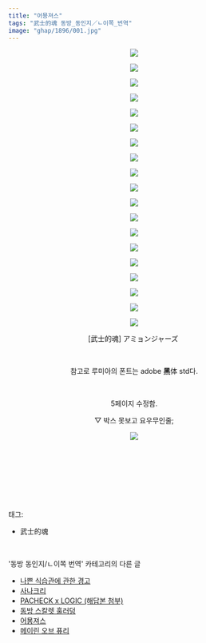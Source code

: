 ```yaml
---
title: "어묭져스"
tags: "武士的魂 동방_동인지／ㄴ이쪽_번역"
image: "ghap/1896/001.jpg"
---
```

<div class="article">
<p style="text-align: center; clear: none; float: none;"><img src="{{ site.nasurl }}/ghap/1896/001.jpg"/></p>
<p style="text-align: center; clear: none; float: none;"><img src="{{ site.nasurl }}/ghap/1896/002.jpg"/></p>
<p style="text-align: center; clear: none; float: none;"><img src="{{ site.nasurl }}/ghap/1896/003.jpg"/></p>
<p style="text-align: center; clear: none; float: none;"><img src="{{ site.nasurl }}/ghap/1896/004.jpg"/></p>
<p style="text-align: center; clear: none; float: none;"><img src="{{ site.nasurl }}/ghap/1896/005.jpg"/></p>
<p style="text-align: center; clear: none; float: none;"><img src="{{ site.nasurl }}/ghap/1896/006.jpg"/></p>
<p style="text-align: center; clear: none; float: none;"><img src="{{ site.nasurl }}/ghap/1896/007.jpg"/></p>
<p style="text-align: center; clear: none; float: none;"><img src="{{ site.nasurl }}/ghap/1896/008.jpg"/></p>
<p style="text-align: center; clear: none; float: none;"><img src="{{ site.nasurl }}/ghap/1896/009.jpg"/></p>
<p style="text-align: center; clear: none; float: none;"><img src="{{ site.nasurl }}/ghap/1896/010.jpg"/></p>
<p style="text-align: center; clear: none; float: none;"><img src="{{ site.nasurl }}/ghap/1896/011.jpg"/></p>
<p style="text-align: center; clear: none; float: none;"><img src="{{ site.nasurl }}/ghap/1896/012.jpg"/></p>
<p style="text-align: center; clear: none; float: none;"><img src="{{ site.nasurl }}/ghap/1896/013.jpg"/></p>
<p style="text-align: center; clear: none; float: none;"><img src="{{ site.nasurl }}/ghap/1896/014.jpg"/></p>
<p style="text-align: center; clear: none; float: none;"><img src="{{ site.nasurl }}/ghap/1896/015.jpg"/></p>
<p style="text-align: center; clear: none; float: none;"><img src="{{ site.nasurl }}/ghap/1896/016.jpg"/></p>
<p style="text-align: center; clear: none; float: none;"><img src="{{ site.nasurl }}/ghap/1896/017.jpg"/></p>
<p style="text-align: center; clear: none; float: none;"><img src="{{ site.nasurl }}/ghap/1896/018.jpg"/></p>
<p style="text-align: center; clear: none; float: none;"><img src="{{ site.nasurl }}/ghap/1896/019.jpg"/></p>
<p style="text-align: center; clear: none; float: none;">[武士的魂] アミョンジャーズ </p>
<p style="text-align: center; clear: none; float: none;"><br/></p>
<p style="text-align: center; clear: none; float: none;">참고로 루미아의 폰트는 adobe <b>黑</b>体 std다.</p>
<p style="text-align: center; clear: none; float: none;"><br/></p>
<p style="text-align: center; clear: none; float: none;">5페이지 수정함.</p>
<p style="text-align: center; clear: none; float: none;">▽ 박스 못보고 요우무인줄;</p>
<p style="text-align: center; clear: none; float: none;"><img src="{{ site.nasurl }}/ghap/1896/020.jpg"/></p>
<p style="text-align: center; clear: none; float: none;"><br/></p>
<p style="text-align: center; clear: none; float: none;"><br/></p>
<p><br/></p>
</div><br/>
<div class="tagTrail">
<p>태그: </p>
<ul>
<li>武士的魂</li>
</ul>
</div><br/>
<div class="another">
<p>'동방 동인지/ㄴ이쪽 번역' 카테고리의 다른 글</p>
<ul>
<li><a href="/2017-01-07-ghap_3089">나쁜 식습관에 관한 경고</a></li>
<li><a href="/2017-01-07-ghap_3087">사나크리</a></li>
<li><a href="/2016-12-03-ghap_2830">PACHECK x LOGIC (해답본 첨부)</a></li>
<li><a href="/2016-08-30-ghap_1925">동방 스칼렛 훌러덩</a></li>
<li><a href="/2016-08-28-ghap_1896">어묭져스</a></li>
<li><a href="/2016-08-28-ghap_1881">메이린 오브 퓨리</a></li>
</ul>
</div><br/>
<div class="cb_module cb_fluid">
<div class="cb_wrt cb_profile">
</div><!-- commentList close -->
</div><br/>
